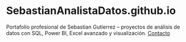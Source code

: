 # SebastianAnalistaDatos.github.io
Portafolio profesional de Sebastian Gutierrez – proyectos de análisis de datos con SQL, Power BI, Excel avanzado y visualización.
[Contacto](contacto/)
